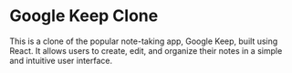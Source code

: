 # Google Keep Clone

This is a clone of the popular note-taking app, Google Keep, built using React. It allows users to create, edit, and organize their notes in a simple and intuitive user interface.
